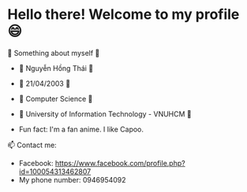 # Hello there! Welcome to my profile 😄


🌟 Something about myself 🌟

* 📛 Nguyễn Hồng Thái 📛

* 🎂 21/04/2003 🎂

* 📖 Computer Science 📖 

* 🏫 University of Information Technology - VNUHCM 🏫

* Fun fact: I'm a fan anime. I like Capoo.



📫 Contact me:
+ Facebook: https://www.facebook.com/profile.php?id=100054313462807
+ My phone number: 0946954092


